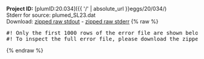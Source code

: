 **Project ID:** [plumID:20.034]({{ '/' | absolute_url }}eggs/20/034/)  
Stderr for source:  plumed_SL23.dat   
Download: [zipped raw stdout](plumed_SL23.dat.plumed.stdout.txt.zip) - [zipped raw stderr](plumed_SL23.dat.plumed.stderr.txt.zip) 
{% raw %}
<pre>
#! Only the first 1000 rows of the error file are shown below
#! To inspect the full error file, please download the zipped raw stderr file above
</pre>
{% endraw %}
